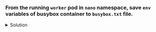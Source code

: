 ### From the running `worker` pod in `nano` namespace, save `env` variables of busybox container to `busybox.txt` file.
    
<details><summary>Solution</summary>
<p>

```bash
# check for the running pod
k get po -n nano

# list the env of busybox container & save it to a file
k exec -ti worker -c busybox -- env

# or
k exec -ti worker -c busybox -- env > busybox.txt
```

</p>
</details>